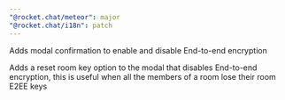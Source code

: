```yaml
---
"@rocket.chat/meteor": major
"@rocket.chat/i18n": patch
---
```


Adds modal confirmation to enable and disable End-to-end encryption

Adds a reset room key option to the modal that disables End-to-end encryption, this is useful when all the members of a room lose their room E2EE keys
